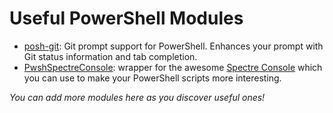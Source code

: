 # Useful PowerShell Modules

- [posh-git](https://github.com/dahlbyk/posh-git): Git prompt support for PowerShell. Enhances your prompt with Git status information and tab completion.
- [PwshSpectreConsole](https://pwshspectreconsole.com/guides/install/): wrapper for the awesome [Spectre Console](https://spectreconsole.net/) which you can use to make your PowerShell scripts more interesting.

_You can add more modules here as you discover useful ones!_